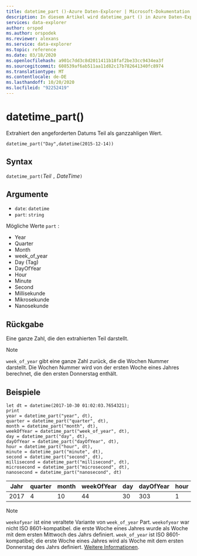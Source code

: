 ```yaml
---
title: datetime_part ()-Azure Daten-Explorer | Microsoft-Dokumentation
description: In diesem Artikel wird datetime_part () in Azure Daten-Explorer beschrieben.
services: data-explorer
author: orspod
ms.author: orspodek
ms.reviewer: alexans
ms.service: data-explorer
ms.topic: reference
ms.date: 03/18/2020
ms.openlocfilehash: a901c7dd3c8d2011411b18faf2be33cc9434ea3f
ms.sourcegitcommit: 608539af6ab511aa11d82c17b782641340fc8974
ms.translationtype: MT
ms.contentlocale: de-DE
ms.lasthandoff: 10/20/2020
ms.locfileid: "92252419"
---
```

# <a name="datetime_part"></a>datetime_part()

Extrahiert den angeforderten Datums Teil als ganzzahligen Wert.

```kusto
datetime_part("Day",datetime(2015-12-14))
```

## <a name="syntax"></a>Syntax

`datetime_part(`*Teil* `,` *DateTime*`)`

## <a name="arguments"></a>Argumente

* `date`: `datetime`
* `part`: `string`

Mögliche Werte `part` : 
* Year
* Quarter
* Month
* week_of_year
* Day (Tag)
* DayOfYear
* Hour
* Minute
* Second
* Millisekunde
* Mikrosekunde
* Nanosekunde

## <a name="returns"></a>Rückgabe

Eine ganze Zahl, die den extrahierten Teil darstellt.

> [!NOTE]
> `week_of_year` gibt eine ganze Zahl zurück, die die Wochen Nummer darstellt. Die Wochen Nummer wird von der ersten Woche eines Jahres berechnet, die den ersten Donnerstag enthält.

## <a name="examples"></a>Beispiele

```kusto
let dt = datetime(2017-10-30 01:02:03.7654321); 
print 
year = datetime_part("year", dt),
quarter = datetime_part("quarter", dt),
month = datetime_part("month", dt),
weekOfYear = datetime_part("week_of_year", dt),
day = datetime_part("day", dt),
dayOfYear = datetime_part("dayOfYear", dt),
hour = datetime_part("hour", dt),
minute = datetime_part("minute", dt),
second = datetime_part("second", dt),
millisecond = datetime_part("millisecond", dt),
microsecond = datetime_part("microsecond", dt),
nanosecond = datetime_part("nanosecond", dt)

```

|Jahr|quarter|month|weekOfYear|day|dayOfYear|hour|minute|second|Millisekunde|Mikrosekunde|Nanosekunde|
|---|---|---|---|---|---|---|---|---|---|---|---|
|2017|4|10|44|30|303|1|2|3|765|765432|765432100|

> [!NOTE]
> `weekofyear` ist eine veraltete Variante von `week_of_year` Part. `weekofyear` war nicht ISO 8601-kompatibel. die erste Woche eines Jahres wurde als Woche mit dem ersten Mittwoch des Jahrs definiert.
> `week_of_year` ist ISO 8601-kompatibel; die erste Woche eines Jahres wird als Woche mit dem ersten Donnerstag des Jahrs definiert. [Weitere Informationen](https://en.wikipedia.org/wiki/ISO_8601#Week_dates).